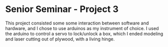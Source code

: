 # Senior Seminar - Project 3

This project consisted some some interaction between software and hardware, and I chose to use arduinos as my instrument of choice. I used the arduino to control a servo to lock/unlock a box, which I ended modeling and laser cutting out of plywood, with a living hinge.